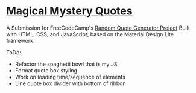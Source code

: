 # [Magical Mystery Quotes](https://codepen.io/mrcreel/full/KXrmeY/)
A Submission for FreeCodeCamp's [Random Quote Generator Project](https://www.freecodecamp.org/challenges/build-a-random-quote-machine) Built with HTML, CSS, and JavaScript; based on the Material Design Lite framework. 

ToDo:

* Refactor the spaghetti bowl that is my JS
* Format quote box styling
* Work on loading time/sequence of elements
* Line quote box divider with bottom of ribbon
